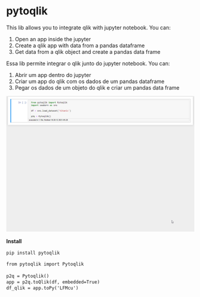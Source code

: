 # pytoqlik

This lib allows you to integrate qlik with jupyter notebook. You can:

1. Open an app inside the jupyter
2. Create a qlik app with data from a pandas dataframe
3. Get data from a qlik object and create a pandas data frame

Essa lib permite integrar o qlik junto do jupyter notebook. You can:
1. Abrir um app dentro do jupyter
2. Criar um app do qlik com os dados de um pandas dataframe
3. Pegar os dados de um objeto do qlik e criar um pandas data frame

<img src="toPy.gif" />


**Install**
```
pip install pytoqlik 
```


```
from pytoqlik import Pytoqlik

p2q = Pytoqlik()
app = p2q.toQlik(df, embedded=True)
df_qlik = app.toPy('LFMcu')
```
